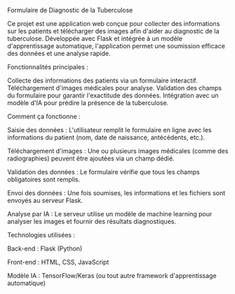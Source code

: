 Formulaire de Diagnostic de la Tuberculose

Ce projet est une application web conçue pour collecter des informations sur les patients et télécharger des images afin d'aider au diagnostic de la tuberculose. Développée avec Flask et intégrée à un modèle d'apprentissage automatique, l'application permet une soumission efficace des données et une analyse rapide.

Fonctionnalités principales :

Collecte des informations des patients via un formulaire interactif.
Téléchargement d'images médicales pour analyse.
Validation des champs du formulaire pour garantir l'exactitude des données.
Intégration avec un modèle d'IA pour prédire la présence de la tuberculose.

Comment ça fonctionne :

Saisie des données : L'utilisateur remplit le formulaire en ligne avec les informations du patient (nom, date de naissance, antécédents, etc.).

Téléchargement d'images : Une ou plusieurs images médicales (comme des radiographies) peuvent être ajoutées via un champ dédié.

Validation des données : Le formulaire vérifie que tous les champs obligatoires sont remplis.

Envoi des données : Une fois soumises, les informations et les fichiers sont envoyés au serveur Flask.

Analyse par IA : Le serveur utilise un modèle de machine learning pour analyser les images et fournir des résultats diagnostiques.

Technologies utilisées :

Back-end : Flask (Python)

Front-end : HTML, CSS, JavaScript

Modèle IA : TensorFlow/Keras (ou tout autre framework d'apprentissage automatique)
